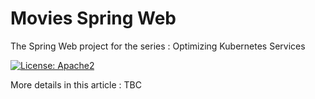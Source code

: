 # Movies Spring Web
The Spring Web project for the series : Optimizing Kubernetes Services

[![License: Apache2](https://img.shields.io/badge/license-Apache%202-blue.svg)](/LICENSE)

More details in this article : TBC
